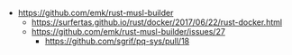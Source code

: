 - https://github.com/emk/rust-musl-builder
  - https://surfertas.github.io/rust/docker/2017/06/22/rust-docker.html
  - https://github.com/emk/rust-musl-builder/issues/27
    - https://github.com/sgrif/pq-sys/pull/18